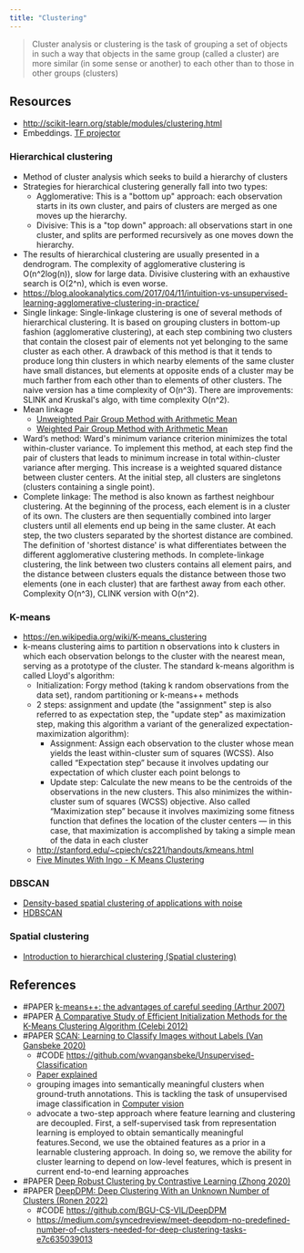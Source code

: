```yaml
---
title: "Clustering"
---
```


> Cluster analysis or clustering is the task of grouping a set of objects in such a way that objects in the same group (called a cluster) are more similar (in some sense or another) to each other than to those in other groups (clusters)

## Resources
- http://scikit-learn.org/stable/modules/clustering.html
- Embeddings. [TF projector](http://projector.tensorflow.org)

### Hierarchical clustering
- Method of cluster analysis which seeks to build a hierarchy of clusters
- Strategies for hierarchical clustering generally fall into two types:
	- Agglomerative: This is a "bottom up" approach: each observation starts in its own cluster, and pairs of clusters are merged as one moves up the hierarchy.
	- Divisive: This is a "top down" approach: all observations start in one cluster, and splits are performed recursively as one moves down the hierarchy.
- The results of hierarchical clustering are usually presented in a dendrogram. The complexity of agglomerative clustering is O(n^2log(n)), slow for large data. Divisive clustering with an exhaustive search is O(2^n), which is even worse.
- https://blog.alookanalytics.com/2017/04/11/intuition-vs-unsupervised-learning-agglomerative-clustering-in-practice/
- Single linkage: Single-linkage clustering is one of several methods of hierarchical clustering. It is based on grouping clusters in bottom-up fashion (agglomerative clustering), at each step combining two clusters that contain the closest pair of elements not yet belonging to the same cluster as each other. A drawback of this method is that it tends to produce long thin clusters in which nearby elements of the same cluster have small distances, but elements at opposite ends of a cluster may be much farther from each other than to elements of other clusters. The naive version has a time complexity of O(n^3). There are improvements: SLINK and Kruskal's algo, with time complexity O(n^2).
- Mean linkage
	- [Unweighted Pair Group Method with Arithmetic Mean](https://en.wikipedia.org/wiki/UPGMA)
	- [Weighted Pair Group Method with Arithmetic Mean](https://en.wikipedia.org/wiki/WPGMA)
- Ward’s method: Ward's minimum variance criterion minimizes the total within-cluster variance.
  To implement this method, at each step find the pair of clusters that leads to minimum increase in total within-cluster variance after merging. This increase is a weighted squared distance between cluster centers. At the initial step, all clusters are singletons (clusters containing a single point).
- Complete linkage: The method is also known as farthest neighbour clustering. At the beginning of the process, each element is in a cluster of its own. The clusters are then sequentially combined into larger clusters until all elements end up being in the same cluster. At each step, the two clusters separated by the shortest distance are combined. 
  The definition of 'shortest distance' is what differentiates between the different agglomerative clustering methods. 
  In complete-linkage clustering, the link between two clusters contains all element pairs, and the distance between clusters equals the distance between those two elements (one in each cluster) that are farthest away from each other. Complexity O(n^3), CLINK version with O(n^2).

###  K-means
- https://en.wikipedia.org/wiki/K-means_clustering
- k-means clustering aims to partition n observations into k clusters in which each observation belongs to the cluster with the nearest mean, serving as a prototype of the cluster. The standard k-means algorithm is called Lloyd's algorithm:
	- Initialization: Forgy method (taking k random observations from the data set), random partitioning or k-means++ methods 
	- 2 steps: assignment and update (the "assignment" step is also referred to as expectation step, the "update step" as maximization step, making this algorithm a variant of the generalized expectation-maximization algorithm):
		- Assignment: Assign each observation to the cluster whose mean yields the least within-cluster sum of squares (WCSS). Also called “Expectation step” because it involves updating our expectation of which cluster each point belongs to
		- Update step: Calculate the new means to be the centroids of the observations in the new clusters. This also minimizes the within-cluster sum of squares (WCSS) objective. Also called “Maximization step” because it involves maximizing some fitness function that defines the location of the cluster centers — in this case, that maximization is accomplished by taking a simple mean of the data in each cluster
  - http://stanford.edu/~cpiech/cs221/handouts/kmeans.html  
  - [Five Minutes With Ingo - K Means Clustering](https://www.youtube.com/watch?v=wGzumILN5ww)

### DBSCAN 
- [Density-based spatial clustering of applications with noise](https://en.wikipedia.org/wiki/DBSCAN)
- [HDBSCAN](http://hdbscan.readthedocs.io/en/latest/soft_clustering_explanation.html)

### Spatial clustering
- [Introduction to hierarchical clustering (Spatial clustering)](https://towardsdatascience.com/introduction-to-hierarchical-clustering-part-3-spatial-clustering-1f8cbd451173)

## References
- #PAPER [k-means++: the advantages of careful seeding (Arthur 2007)](https://dl.acm.org/doi/10.5555/1283383.1283494)
- #PAPER [A Comparative Study of Efficient Initialization Methods for the K-Means Clustering Algorithm (Celebi 2012)](https://arxiv.org/abs/1209.1960)
- #PAPER [SCAN: Learning to Classify Images without Labels (Van Gansbeke 2020)](https://arxiv.org/abs/2005.12320)
	- #CODE https://github.com/wvangansbeke/Unsupervised-Classification
	- [Paper explained](https://www.youtube.com/watch?v=hQEnzdLkPj4)
	- grouping images into semantically meaningful clusters when ground-truth annotations. This is tackling the task of unsupervised image classification in [Computer vision](AI/Computer%20Vision/Computer%20vision.md)
	- advocate a two-step approach where feature learning and clustering are decoupled. First, a self-supervised task from representation learning is employed to obtain semantically meaningful features.Second, we use the obtained features as a prior in a learnable clustering  approach.  In  doing  so,  we  remove  the  ability  for  cluster  learning to depend on low-level features, which is present in current end-to-end learning approaches
- #PAPER [Deep Robust Clustering by Contrastive Learning (Zhong 2020)](https://arxiv.org/abs/2008.03030)
- #PAPER [DeepDPM: Deep Clustering With an Unknown Number of Clusters (Ronen 2022)](https://arxiv.org/pdf/2203.14309)
	- #CODE https://github.com/BGU-CS-VIL/DeepDPM
	- https://medium.com/syncedreview/meet-deepdpm-no-predefined-number-of-clusters-needed-for-deep-clustering-tasks-e7c635039013